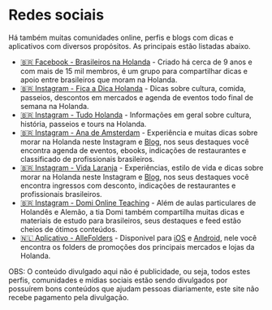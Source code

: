 # Redes sociais

Há também muitas comunidades online, perfis e blogs com dicas e aplicativos com diversos propósitos. As principais estão listadas abaixo.

- [🇧🇷 Facebook - Brasileiros na Holanda](https://www.facebook.com/groups/173615069361538/) - Criado há cerca de 9 anos e com mais de 15 mil membros, é um grupo para compartilhar dicas e apoio entre brasileiros que moram na Holanda.
- [🇧🇷 Instagram - Fica a Dica Holanda](https://www.instagram.com/ficaadicaholanda/) - Dicas sobre cultura, comida, passeios, descontos em mercados e agenda de eventos todo final de semana na Holanda.
- [🇧🇷 Instagram - Tudo Holanda](https://www.instagram.com/tudoholanda/) - Informações em geral sobre cultura, história, passeios e tours na Holanda.
- [🇧🇷 Instagram - Ana de Amsterdam](https://www.instagram.com/anadeamsterdam_/) - Experiência e muitas dicas sobre morar na Holanda neste Instagram e [Blog](https://anadeamsterdam.com/), nos seus destaques você encontra agenda de eventos, ebooks, indicações de restaurantes e classificado de profissionais brasileiros.
- [🇧🇷 Instagram - Vida Laranja](https://www.instagram.com/anadeamsterdam_/) - Experiências, estilo de vida e dicas sobre morar na Holanda neste Instagram e [Blog](https://vidalaranja.com.br/), nos seus destaques você encontra ingressos com desconto, indicações de restaurantes e profissionais brasileiros.
- [🇧🇷 Instagram - Domi Online Teaching](https://www.instagram.com/domionlineteaching/) - Além de aulas particulares de Holandês e Alemão, a tia Domi também compartilha muitas dicas e materiais de estudo para brasileiros, seus destaques e feed estão cheios de ótimos conteúdos.
- [🇳🇱 Aplicativo - AlleFolders](https://www.allefolders.nl/app) - Disponivel para [iOS](https://apps.apple.com/nl/app/allefolders/id1086601848) e [Android](https://play.google.com/store/apps/details?id=com.jafolders.allefolders&hl=en), nele você encontra os folders de promoções dos principais mercados e lojas da Holanda.

OBS: O conteúdo divulgado aqui não é publicidade, ou seja, todos estes perfis, comunidades e mídias sociais estão sendo divulgados por possuírem bons conteúdos que ajudam pessoas diariamente, este site não recebe pagamento pela divulgação.